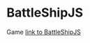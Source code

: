 # BattleShipJS
Game
[link to BattleShipJS](http://cihatata.me/battleshipJavascript/battleship.html)
